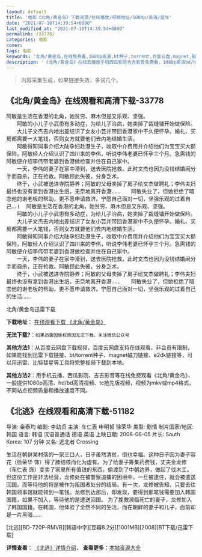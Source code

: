 ```yaml
---
layout: default
title: '电影《北角/黄金岛》下载资源/在线播放/视频地址/1080p/高清/蓝光'
date: "2021-07-10T14:39:54+0800"
last_modified_at: "2021-07-10T14:39:54+0800"
permalink: /33778/
categories: 电影
cover:
tags: 电影
keywords: '北角/黄金岛,在线免费看,1080p高清,bt种子,torrent,百度云盘,magnet,磁力链,迅雷下载资源'
description: '《北角/黄金岛》在线云播放手机西瓜影院吉吉影音免费看，1080p高清bd/hd未删减完整版和tc抢先枪版，mkv/mp4格式，附带bt/torrent种子、magnet/磁力链、百度云盘、网盘资源迅雷下载链接'
---
```


>内容采集生成，如果链接失效，多试几个。


## 《北角/黄金岛》在线观看和高清下载-33778

阿敏是生活在香港的北角，她贫穷、麻木但是又乐观、坚强。<br />　　阿敏的小儿子小武患有多动症，为给儿子治病，她卖掉了裁缝铺开始做保险。<br />　　大儿子文杰去内地出差结识了女友小芸并带回香港家中不久便怀孕。婚礼、买房都需要一大笔钱，否则女方就要他们去内地结婚生活。<br />　　阿敏得知同事介绍大陆孕妇赴港生子，收取中介费用并介绍他们为宝宝买大额保险。阿敏经人介绍认识了四川来的李伟，听说李伟老婆已怀孕三个月。急需钱的阿敏便介绍李伟带老婆到香港做检查并住在自己家中。<br />　　一天，李伟的妻子在家中滑到，送去医院抢救。此时文杰也因为没钱结婚闹分手而自杀，正在抢救。阿敏顾此失彼，分身乏术。<br />　　终于，小武被送进寺院静养；阿敏的父母卖掉了房子给文杰做聘礼；李伟夫妇最终也没有拿到香港出生纸，无奈地离开香港……　　阿敏失业了，但她拒绝了暗恋他的谢老板的帮助，更不愿申请救济。宁愿自己面对一切，坚强乐观的过着自己... (　 阿敏是生活在香港的北角，她贫穷、麻木但是又乐观、坚强。<br />　　阿敏的小儿子小武患有多动症，为给儿子治病，她卖掉了裁缝铺开始做保险。<br />　　大儿子文杰去内地出差结识了女友小芸并带回香港家中不久便怀孕。婚礼、买房都需要一大笔钱，否则女方就要他们去内地结婚生活。<br />　　阿敏得知同事介绍大陆孕妇赴港生子，收取中介费用并介绍他们为宝宝买大额保险。阿敏经人介绍认识了四川来的李伟，听说李伟老婆已怀孕三个月。急需钱的阿敏便介绍李伟带老婆到香港做检查并住在自己家中。<br />　　一天，李伟的妻子在家中滑到，送去医院抢救。此时文杰也因为没钱结婚闹分手而自杀，正在抢救。阿敏顾此失彼，分身乏术。<br />　　终于，小武被送进寺院静养；阿敏的父母卖掉了房子给文杰做聘礼；李伟夫妇最终也没有拿到香港出生纸，无奈地离开香港……　　阿敏失业了，但她拒绝了暗恋他的谢老板的帮助，更不愿申请救济。宁愿自己面对一切，坚强乐观的过着自己的生活&hellip;…


北角/黄金岛迅雷下载

**下载地址**： [在线观看下载 《北角/黄金岛》](https://www.993dy.com//vod-detail-id-15103.html) 


**无法下载?**：`如果迅雷因版权原因无法下载，关注微信公众号 `

**其他方法1**：从百度云网盘下载视频，百度云网盘支持在线观看，非会员有限制，如果能找到迅雷下载链接、bt/torrent种子、magnet磁力链接、e2dk链接等，可以用迅雷、比特彗星等工具将完整视频下载到本地。

**其他方法2**：用手机云播、西瓜影院、吉吉影音等在线免费观看《北角/黄金岛》，一般提供1080p高清、hd/bd高清视频、tc抢先版视频，视频为mkv或mp4格式，不同站点视频质量和播放速度不同。


## 《北逃》在线观看和高清下载-51182

导演: 金泰均 编剧: 李幼贞 主演: 车仁表 申明哲 徐荣华 类型: 剧情 制片国家/地区: 韩国 语言: 韩语 汉语普通话 德语 英语 上映日期: 2008-06-05 片长: South Korea: 107 分钟 又名: 逃北者 Crossing

生活在朝鲜某村落的一家三口人，日子虽然清贫，倒也幸福。这种日子因为妻子容花（徐荣华 饰）得了肺结核而化为虚有。为了给妻子筹集药费钱，丈夫金龙修（车仁表 饰）变卖了家里所有值钱的东西，偷渡到了中朝边界，做起了伐木工。但这份工作是非法经营，龙修处在被警察追捕的困境中，一旦被逮住，就会被遣送回国。而等待他的将是被作为叛国者处分的结局。有一次，龙修被告知，只要去往韩国领事馆就能领到一笔钱。龙修到达那后，却发现，要得到那笔钱需要加入韩国国籍，如果不加入，等待他的是遣送回国。 为了挽救濒临死亡的妻子，龙修加入了韩国国籍。在韩国，他体验了全然不同的生活，而在朝鲜的妻子和儿子，面前却是一片黑暗……


[北逃][BD-720P-RMVB][韩语中字][豆瓣8.2分][1001MB][2008][BT下载/迅雷下载]

**详情查看**： [《北逃》详情介绍](/movie/51182/)， **查看更多**：[本站资源大全](/movie/t/all/)

